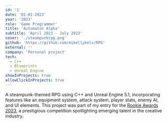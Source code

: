 ```yaml
---
id: '1'
date: '01-01-2023'
year: '2023'
role: 'Game Programmer'
title: 'Automaton Alpha'
subtitle: 'April 2023 - July 2023'
cover: './steampunkrpg.png'
github: 'https://github.com/mikellykels/RPG'
external: ''
company: 'Personal project'
tech:
  - C++
  - Blueprints
  - Unreal Engine
showInProjects: true
allowClickInProjects: true
---
```


A steampunk-themed RPG using C++ and Unreal Engine 5.1, incorporating features like an equipment system, attack system, player stats, enemy AI, and UI elements. This project was part of my entry for the [Rookie Awards 2023](https://www.therookies.co/entries/21590), a prestigious competition spotlighting emerging talent in the creative industry.
